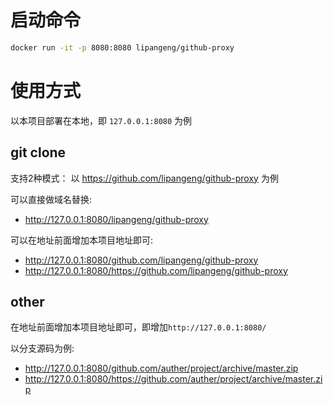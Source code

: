 # 启动命令
```bash
docker run -it -p 8080:8080 lipangeng/github-proxy
```

# 使用方式
以本项目部署在本地，即 `127.0.0.1:8080` 为例
## git clone
支持2种模式：
以 https://github.com/lipangeng/github-proxy 为例

可以直接做域名替换:
- http://127.0.0.1:8080/lipangeng/github-proxy

可以在地址前面增加本项目地址即可:
- http://127.0.0.1:8080/github.com/lipangeng/github-proxy
- http://127.0.0.1:8080/https://github.com/lipangeng/github-proxy

## other 
在地址前面增加本项目地址即可，即增加`http://127.0.0.1:8080/`

以分支源码为例: 
- http://127.0.0.1:8080/github.com/auther/project/archive/master.zip
- http://127.0.0.1:8080/https://github.com/auther/project/archive/master.zip
